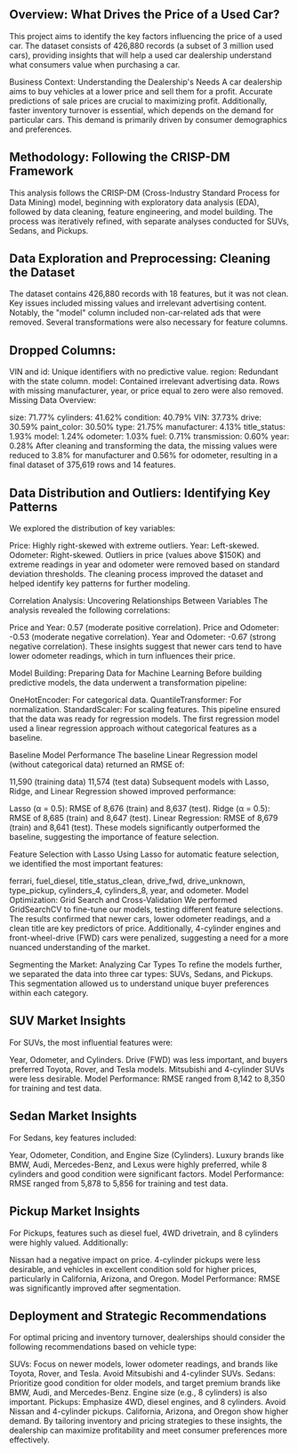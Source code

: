 ## Overview: What Drives the Price of a Used Car?

This project aims to identify the key factors influencing the price of a used car. The dataset consists of 426,880 records (a subset of 3 million used cars), providing insights that will help a used car dealership understand what consumers value when purchasing a car.

Business Context: Understanding the Dealership's Needs
A car dealership aims to buy vehicles at a lower price and sell them for a profit. Accurate predictions of sale prices are crucial to maximizing profit. Additionally, faster inventory turnover is essential, which depends on the demand for particular cars. This demand is primarily driven by consumer demographics and preferences.

## Methodology: Following the CRISP-DM Framework
This analysis follows the CRISP-DM (Cross-Industry Standard Process for Data Mining) model, beginning with exploratory data analysis (EDA), followed by data cleaning, feature engineering, and model building. The process was iteratively refined, with separate analyses conducted for SUVs, Sedans, and Pickups.

## Data Exploration and Preprocessing: Cleaning the Dataset
The dataset contains 426,880 records with 18 features, but it was not clean. Key issues included missing values and irrelevant advertising content. Notably, the "model" column included non-car-related ads that were removed. Several transformations were also necessary for feature columns.

## Dropped Columns:

VIN and id: Unique identifiers with no predictive value.
region: Redundant with the state column.
model: Contained irrelevant advertising data.
Rows with missing manufacturer, year, or price equal to zero were also removed.
Missing Data Overview:

size: 71.77%
cylinders: 41.62%
condition: 40.79%
VIN: 37.73%
drive: 30.59%
paint_color: 30.50%
type: 21.75%
manufacturer: 4.13%
title_status: 1.93%
model: 1.24%
odometer: 1.03%
fuel: 0.71%
transmission: 0.60%
year: 0.28%
After cleaning and transforming the data, the missing values were reduced to 3.8% for manufacturer and 0.56% for odometer, resulting in a final dataset of 375,619 rows and 14 features.

## Data Distribution and Outliers: Identifying Key Patterns
We explored the distribution of key variables:

Price: Highly right-skewed with extreme outliers.
Year: Left-skewed.
Odometer: Right-skewed.
Outliers in price (values above $150K) and extreme readings in year and odometer were removed based on standard deviation thresholds. The cleaning process improved the dataset and helped identify key patterns for further modeling.

Correlation Analysis: Uncovering Relationships Between Variables
The analysis revealed the following correlations:

Price and Year: 0.57 (moderate positive correlation).
Price and Odometer: -0.53 (moderate negative correlation).
Year and Odometer: -0.67 (strong negative correlation).
These insights suggest that newer cars tend to have lower odometer readings, which in turn influences their price.

Model Building: Preparing Data for Machine Learning
Before building predictive models, the data underwent a transformation pipeline:

OneHotEncoder: For categorical data.
QuantileTransformer: For normalization.
StandardScaler: For scaling features.
This pipeline ensured that the data was ready for regression models. The first regression model used a linear regression approach without categorical features as a baseline.

Baseline Model Performance
The baseline Linear Regression model (without categorical data) returned an RMSE of:

11,590 (training data)
11,574 (test data)
Subsequent models with Lasso, Ridge, and Linear Regression showed improved performance:

Lasso (α = 0.5): RMSE of 8,676 (train) and 8,637 (test).
Ridge (α = 0.5): RMSE of 8,685 (train) and 8,647 (test).
Linear Regression: RMSE of 8,679 (train) and 8,641 (test).
These models significantly outperformed the baseline, suggesting the importance of feature selection.

Feature Selection with Lasso
Using Lasso for automatic feature selection, we identified the most important features:

ferrari, fuel_diesel, title_status_clean, drive_fwd, drive_unknown, type_pickup, cylinders_4, cylinders_8, year, and odometer.
Model Optimization: Grid Search and Cross-Validation
We performed GridSearchCV to fine-tune our models, testing different feature selections. The results confirmed that newer cars, lower odometer readings, and a clean title are key predictors of price. Additionally, 4-cylinder engines and front-wheel-drive (FWD) cars were penalized, suggesting a need for a more nuanced understanding of the market.

Segmenting the Market: Analyzing Car Types
To refine the models further, we separated the data into three car types: SUVs, Sedans, and Pickups. This segmentation allowed us to understand unique buyer preferences within each category.

## SUV Market Insights
For SUVs, the most influential features were:

Year, Odometer, and Cylinders.
Drive (FWD) was less important, and buyers preferred Toyota, Rover, and Tesla models.
Mitsubishi and 4-cylinder SUVs were less desirable.
Model Performance: RMSE ranged from 8,142 to 8,350 for training and test data.

## Sedan Market Insights
For Sedans, key features included:

Year, Odometer, Condition, and Engine Size (Cylinders).
Luxury brands like BMW, Audi, Mercedes-Benz, and Lexus were highly preferred, while 8 cylinders and good condition were significant factors.
Model Performance: RMSE ranged from 5,878 to 5,856 for training and test data.

## Pickup Market Insights
For Pickups, features such as diesel fuel, 4WD drivetrain, and 8 cylinders were highly valued. Additionally:

Nissan had a negative impact on price.
4-cylinder pickups were less desirable, and vehicles in excellent condition sold for higher prices, particularly in California, Arizona, and Oregon.
Model Performance: RMSE was significantly improved after segmentation.

## Deployment and Strategic Recommendations
For optimal pricing and inventory turnover, dealerships should consider the following recommendations based on vehicle type:

SUVs: Focus on newer models, lower odometer readings, and brands like Toyota, Rover, and Tesla. Avoid Mitsubishi and 4-cylinder SUVs.
Sedans: Prioritize good condition for older models, and target premium brands like BMW, Audi, and Mercedes-Benz. Engine size (e.g., 8 cylinders) is also important.
Pickups: Emphasize 4WD, diesel engines, and 8 cylinders. Avoid Nissan and 4-cylinder pickups. California, Arizona, and Oregon show higher demand.
By tailoring inventory and pricing strategies to these insights, the dealership can maximize profitability and meet consumer preferences more effectively.